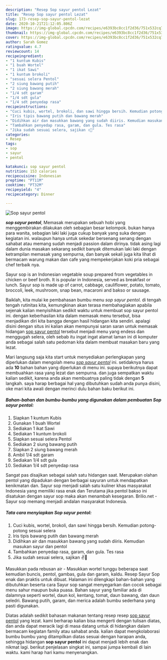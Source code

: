 ```yaml
---
description: "Resep Sop sayur pentol Lezat"
title: "Resep Sop sayur pentol Lezat"
slug: 173-resep-sop-sayur-pentol-lezat
date: 2020-10-21T21:12:05.806Z
image: https://img-global.cpcdn.com/recipes/e6393bc8cc1f2d36/751x532cq70/sop-sayur-pentol-foto-resep-utama.jpg
thumbnail: https://img-global.cpcdn.com/recipes/e6393bc8cc1f2d36/751x532cq70/sop-sayur-pentol-foto-resep-utama.jpg
cover: https://img-global.cpcdn.com/recipes/e6393bc8cc1f2d36/751x532cq70/sop-sayur-pentol-foto-resep-utama.jpg
author: Sarah Gomez
ratingvalue: 4.7
reviewcount: 14
recipeingredient:
- "1 kuntum Kubis"
- "1 buah Wortel"
- "1 ikat Sawi"
- "1 kuntum brokoli"
- "sesuai selera Pentol"
- "2 siung bawang putih"
- "2 siung bawang merah"
- "1/4 sdt garam"
- "1/4 sdt gula"
- "1/4 sdt penyedap rasa"
recipeinstructions:
- "Cuci kubis, wortel, brokoli, dan sawi hingga bersih. Kemudian potong-potong sesuai selera"
- "Iris tipis bawang putih dan bawang merah"
- "Didihkan air dan masukkan bawang yang sudah diiris. Kemudian masukan sayur dan pentol"
- "Tambahkan penyedap rasa, garam, dan gula. Tes rasa"
- "Jika sudah sesuai selera, sajikan ✌🙌"
categories:
- Resep
tags:
- sop
- sayur
- pentol

katakunci: sop sayur pentol 
nutrition: 153 calories
recipecuisine: Indonesian
preptime: "PT11M"
cooktime: "PT32M"
recipeyield: "4"
recipecategory: Dinner

---
```



![Sop sayur pentol](https://img-global.cpcdn.com/recipes/e6393bc8cc1f2d36/751x532cq70/sop-sayur-pentol-foto-resep-utama.jpg)

<b><i>sop sayur pentol</i></b>, Memasak merupakan sebuah hobi yang menggembirakan dilakukan oleh sebagian besar kelompok. bukan hanya para wanita, sebagian laki laki juga cukup banyak yang suka dengan kegiatan ini. walaupun hanya untuk sekedar bersenang senang dengan sahabat atau memang sudah menjadi passion dalam dirinya. tidak asing lagi dalam dunia masakan sekarang sedikit banyak ditemukan laki laki dengan ketrampilan memasak yang sempurna, dan banyak sekali juga kita lihat di bermacam warung makan dan cafe yang mempekerjakan koki pria sebagai chef terbaik nya.

Sayur sop is an Indonesian vegetable soup prepared from vegetables in chicken or beef broth. It is popular in Indonesia, served as breakfast or lunch. Sayur sop is made up of carrot, cabbage, cauliflower, potato, tomato, broccoli, leek, mushroom, snap bean, macaroni and bakso or sausage.

Baiklah, kita mulai ke pembahasan bumbu menu <i>sop sayur pentol</i>. di tengah tengah rutinitas kita, kemungkinan akan terasa membahagiakan apabila sejenak kalian menyisihkan sedikit waktu untuk membuat sop sayur pentol ini. dengan keberhasilan kita dalam memasak menu tersebut, bisa menjadikan diri kita bangga dengan hasil hidangan kita sendiri. apalagi disini dengan situs ini kalian akan mempunyai saran saran untuk memasak hidangan <u>sop sayur pentol</u> tersebut menjadi menu yang endess dan menggugah selera, oleh sebab itu ingat ingat alamat laman ini di komputer anda sebagai salah satu pedoman kita dalam membuat masakan baru yang lezat.


Mari langsung saja kita start untuk menyediakan perlengkapan yang diperlukan dalam mengolah menu <u><i>sop sayur pentol</i></u> ini. setidaknya harus ada <b>10</b> bahan bahan yang diperlukan di menu ini. supaya berikutnya dapat membuahkan rasa yang lezat dan sempurna. dan juga sempatkan waktu kalian sedikit, karena anda akan membuatnya paling tidak dengan <b>5</b> langkah. saya harap berbagai hal yang dibutuhkan sudah anda punya disini, oke mari kita awali dengan merinci dulu bahan baku berikut ini.

<!--inarticleads1-->

##### Bahan-bahan dan bumbu-bumbu yang digunakan dalam pembuatan Sop sayur pentol:

1. Siapkan 1 kuntum Kubis
1. Gunakan 1 buah Wortel
1. Sediakan 1 ikat Sawi
1. Sediakan 1 kuntum brokoli
1. Siapkan sesuai selera Pentol
1. Sediakan 2 siung bawang putih
1. Siapkan 2 siung bawang merah
1. Ambil 1/4 sdt garam
1. Sediakan 1/4 sdt gula
1. Sediakan 1/4 sdt penyedap rasa


Sangat pas disajikan sebagai salah satu hidangan saat. Merupakan olahan pentol yang dipadukan dengan berbagai sayuran untuk mendapatkan kenikmatan dan. Sayur sop menjadi salah satu kuliner khas masyarakat Indonesia yang memiliki rasa enak dan Terutama jika pentol bakso ini disatukan dengan sayur sop maka akan menambah kesegaran. Brilio.net - Sayur sop memang menjadi andalan masyarakat Indonesia. 

<!--inarticleads2-->

##### Tata cara menyiapkan Sop sayur pentol:

1. Cuci kubis, wortel, brokoli, dan sawi hingga bersih. Kemudian potong-potong sesuai selera
1. Iris tipis bawang putih dan bawang merah
1. Didihkan air dan masukkan bawang yang sudah diiris. Kemudian masukan sayur dan pentol
1. Tambahkan penyedap rasa, garam, dan gula. Tes rasa
1. Jika sudah sesuai selera, sajikan ✌🙌


Masukkan pada rebusan air - Masukkan wortel tunggu beberapa saat kemudian buncis, pentol, gambas, gula dan garam, kaldu. Resep Sayur Sop enak dan praktis untuk dibuat. Halaman ini dilengkapi bahan-bahan yang dibutuhkan beserta cara Sayur sop sangat menyegarkan dan cocok sebagai menu sahur maupun buka puasa. Bahan sayur yang familiar ada di dalamnya seperti wortel, daun kol, kentang, tomat, daun bawang, dan daun seledri. Bawang putih, garam, dan merica adalah bumbu sederhana yang pasti digunakan. 

Diatas adalah sedikit bahasan makanan tentang resep resep <u>sop sayur pentol</u> yang lezat. kami berharap kalian bisa mengerti dengan tulisan diatas, dan anda dapat meracik lagi di masa datang untuk di hidangkan dalam bermacam kegiatan family atau sahabat anda. kalian dapat mengkolaborasi bumbu bumbu yang ditampilkan diatas sesuai dengan harapan anda, sehingga hidangan <b>sop sayur pentol</b> ini dapat menjadi lebih enak dan nikmat lagi. berikut penjelasan singkat ini, sampai jumpa kembali di lain waktu. kami harap hari kamu menyenangkan.
